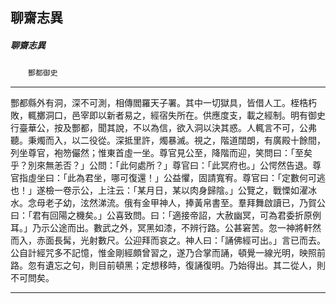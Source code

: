 

## 聊齋志異

##### 聊齋志異
　　`酆都御史`

* * *

酆都縣外有洞，深不可測，相傳閻羅天子署。其中一切獄具，皆借人工。桎梏朽敗，輒擲洞口，邑宰即以新者易之，經宿失所在。供應度支，載之經制。明有御史行臺華公，按及酆都，聞其說，不以為信，欲入洞以決其惑。人輒言不可，公弗聽。秉燭而入，以二役從。深抵里許，燭暴滅。視之，階道闊朗，有廣殿十餘間，列坐尊官，袍笏儼然；惟東首虛一坐。尊官見公至，降階而迎，笑問曰：「至矣乎？別來無恙否？」公問：「此何處所？」尊官曰：「此冥府也。」公愕然告退。尊官指虛坐曰：「此為君坐，哪可復還！」公益懼，固請寬宥。尊官曰：「定數何可逃也！」遂檢一卷示公，上注云：「某月日，某以肉身歸陰。」公覽之，戰慄如濯冰水。念母老子幼，泫然涕流。俄有金甲神人，捧黃帛書至。羣拜舞啟讀已，乃賀公曰：「君有回陽之機矣。」公喜致問。曰：「適接帝詔，大赦幽冥，可為君委折原例耳。」乃示公途而出。數武之外，冥黑如漆，不辨行路。公甚窘苦。忽一神將軒然而入，赤面長髯，光射數尺。公迎拜而哀之。神人曰：「誦佛經可出。」言已而去。公自計經咒多不記憶，惟金剛經頗曾習之，遂乃合掌而誦，頓覺一線光明，映照前路。忽有遺忘之句，則目前頓黑；定想移時，復誦復明。乃始得出。其二從人，則不可問矣。

* * *

